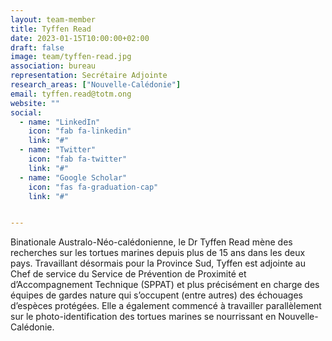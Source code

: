 ```yaml
---
layout: team-member
title: Tyffen Read
date: 2023-01-15T10:00:00+02:00
draft: false
image: team/tyffen-read.jpg
association: bureau
representation: Secrétaire Adjointe
research_areas: ["Nouvelle-Calédonie"]
email: tyffen.read@totm.ong
website: ""
social:
  - name: "LinkedIn"
    icon: "fab fa-linkedin"
    link: "#"
  - name: "Twitter"
    icon: "fab fa-twitter"
    link: "#"
  - name: "Google Scholar"
    icon: "fas fa-graduation-cap"
    link: "#"


---
```


Binationale Australo-Néo-calédonienne, le Dr Tyffen Read mène des recherches sur les tortues marines depuis plus de 15 ans dans les deux pays. Travaillant désormais pour la Province Sud, Tyffen est adjointe au Chef de service du Service de Prévention de Proximité et d’Accompagnement Technique (SPPAT) et plus précisément en charge des équipes de gardes nature qui s’occupent (entre autres) des échouages d’espèces protégées. Elle a également commencé à travailler parallèlement sur le photo-identification des tortues marines se nourrissant en Nouvelle-Calédonie.   